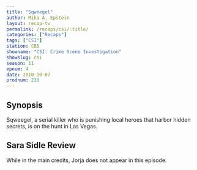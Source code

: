 ```yaml
---
title: "Sqweegel"
author: Mika A. Epstein
layout: recap-tv
permalink: /recaps/csi/:title/
categories: ["Recaps"]
tags: ["CSI"]
station: CBS
showname: "CSI: Crime Scene Investigation"
showslug: csi
season: 11
epnum: 4  
date: 2010-10-07
prodnum: 233  
---
```


## Synopsis

Sqweegel, a serial killer who is punishing local heroes that harbor hidden secrets, is on the hunt in Las Vegas.

## Sara Sidle Review

While in the main credits, Jorja does not appear in this episode.

